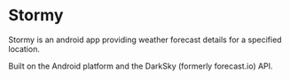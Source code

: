 # Stormy

Stormy is an android app providing weather forecast details for a specified location.

Built on the Android platform and the DarkSky (formerly forecast.io) API.
